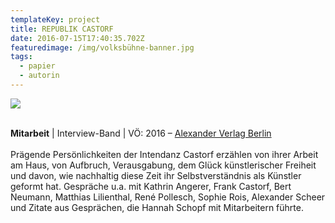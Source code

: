 ```yaml
---
templateKey: project
title: REPUBLIK CASTORF
date: 2016-07-15T17:40:35.702Z
featuredimage: /img/volksbühne-banner.jpg
tags:
  - papier
  - autorin
---
```

![](/img/republik-castorf.jpg)

\
**Mitarbeit** | Interview-Band | VÖ: 2016 – [Alexander Verlag Berlin](https://www.alexander-verlag.com/programm/titel/364-republik-castorf.html)\
\
Prägende Persönlichkeiten der Intendanz Castorf erzählen von ihrer Arbeit am Haus, von Aufbruch, Verausgabung, dem Glück künstlerischer Freiheit und davon, wie nachhaltig diese Zeit ihr Selbstverständnis als Künstler geformt hat. Gespräche u.a. mit Kathrin Angerer, Frank Castorf, Bert Neumann, Matthias Lilienthal, René Pollesch, Sophie Rois, Alexander Scheer und Zitate aus Gesprächen, die Hannah Schopf mit Mitarbeitern führte.
